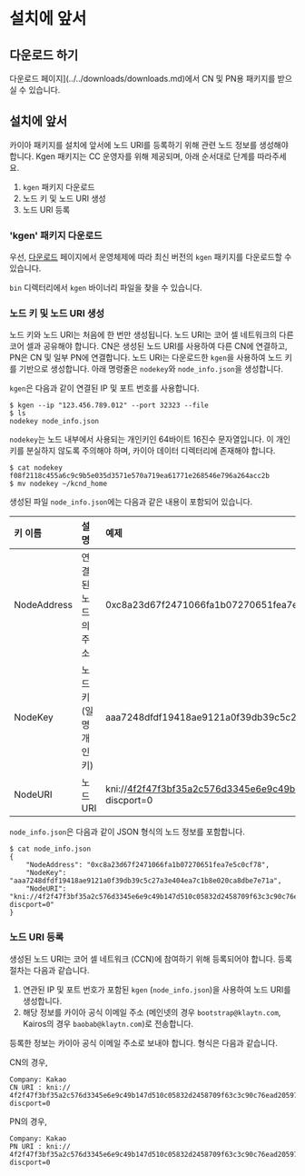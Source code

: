 # 설치에 앞서

## 다운로드 <a id="download"></a>하기

다운로드 페이지](../../downloads/downloads.md)에서 CN 및 PN용 패키지를 받으실 수 있습니다.

## 설치에 앞서 <a id="before-you-install"></a>

카이아 패키지를 설치에 앞서에 노드 URI를 등록하기 위해 관련 노드 정보를 생성해야 합니다. Kgen 패키지는 CC 운영자를 위해 제공되며, 아래 순서대로 단계를 따라주세요.

1. `kgen` 패키지 다운로드
2. 노드 키 및 노드 URI 생성
3. 노드 URI 등록

### 'kgen' 패키지 다운로드 <a id="download-kgen-package"></a>

우선, [다운로드](../../downloads/downloads.md) 페이지에서 운영체제에 따라 최신 버전의 `kgen` 패키지를 다운로드할 수 있습니다.

`bin` 디렉터리에서 `kgen` 바이너리 파일을 찾을 수 있습니다.

### 노드 키 및 노드 URI 생성 <a id="node-key-node-uri-creation"></a>

노드 키와 노드 URI는 처음에 한 번만 생성됩니다. 노드 URI는 코어 셀 네트워크의 다른 코어 셀과 공유해야 합니다. CN은 생성된 노드 URI를 사용하여 다른 CN에 연결하고, PN은 CN 및 일부 PN에 연결합니다. 노드 URI는 다운로드한 `kgen`을 사용하여 노드 키를 기반으로 생성합니다. 아래 명령줄은 `nodekey`와 `node_info.json`을 생성합니다.

`kgen`은 다음과 같이 연결된 IP 및 포트 번호를 사용합니다.

```text
$ kgen --ip "123.456.789.012" --port 32323 --file
$ ls
nodekey node_info.json
```

`nodekey`는 노드 내부에서 사용되는 개인키인 64바이트 16진수 문자열입니다. 이 개인키를 분실하지 않도록 주의해야 하며, 카이아 데이터 디렉터리에 존재해야 합니다.

```text
$ cat nodekey
f08f2118c455a6c9c9b5e035d3571e570a719ea61771e268546e796a264acc2b
$ mv nodekey ~/kcnd_home
```

생성된 파일 `node_info.json`에는 다음과 같은 내용이 포함되어 있습니다.

| 키 이름        | 설명                                | 예제                                                                                                                                                                                                                                                                   |
| :---------- | :-------------------------------- | :------------------------------------------------------------------------------------------------------------------------------------------------------------------------------------------------------------------------------------------------------------------- |
| NodeAddress | 연결된 노드의 주소                        | 0xc8a23d67f2471066fa1b07270651fea7e5c0cf78                                                                                                                                                                                                                           |
| NodeKey     | 노드 키 (일명 개인 키) | aaa7248dfdf19418ae9121a0f39db39c5c27a3e404ea7c1b8e020ca8dbe7e71a                                                                                                                                                                                                     |
| NodeURI     | 노드 URI                            | kni://4f2f47f3bf35a2c576d3345e6e9c49b147d510c05832d2458709f63c3c90c76ead205975d944ed65e77dd4c6f63ebe1ef21d60da95952bc1e200e7487f4d9e1b@123.456.789.012:32323?discport=0 |

`node_info.json`은 다음과 같이 JSON 형식의 노드 정보를 포함합니다.

```text
$ cat node_info.json
{
    "NodeAddress": "0xc8a23d67f2471066fa1b07270651fea7e5c0cf78",
    "NodeKey": "aaa7248dfdf19418ae9121a0f39db39c5c27a3e404ea7c1b8e020ca8dbe7e71a",
    "NodeURI": "kni://4f2f47f3bf35a2c576d3345e6e9c49b147d510c05832d2458709f63c3c90c76ead205975d944ed65e77dd4c6f63ebe1ef21d60da95952bc1e200e7487f4d9e1b@123.456.789.012:32323?discport=0"
}
```

### 노드 URI 등록 <a id="node-uri-enrollment"></a>

생성된 노드 URI는 코어 셀 네트워크 (CCN)에 참여하기 위해 등록되어야 합니다. 등록 절차는 다음과 같습니다.

1. 연관된 IP 및 포트 번호가 포함된 `kgen` (`node_info.json`)을 사용하여 노드 URI를 생성합니다.
2. 해당 정보를 카이아 공식 이메일 주소 (메인넷의 경우 `bootstrap@klaytn.com`, Kairos의 경우 `baobab@klaytn.com`)로 전송합니다.

등록한 정보는 카이아 공식 이메일 주소로 보내야 합니다. 형식은 다음과 같습니다.

CN의 경우,

```text
Company: Kakao
CN URI : kni://
4f2f47f3bf35a2c576d3345e6e9c49b147d510c05832d2458709f63c3c90c76ead205975d944ed65e77dd4c6f63ebe1ef21d60da95952bc1e200e7487f4d9e1b@123.456.789.012:32323?discport=0
```

PN의 경우,

```text
Company: Kakao
PN URI : kni://
4f2f47f3bf35a2c576d3345e6e9c49b147d510c05832d2458709f63c3c90c76ead205975d944ed65e77dd4c6f63ebe1ef21d60da95952bc1e200e7487f4d9e1b@123.456.789.012:32323?discport=0
```

